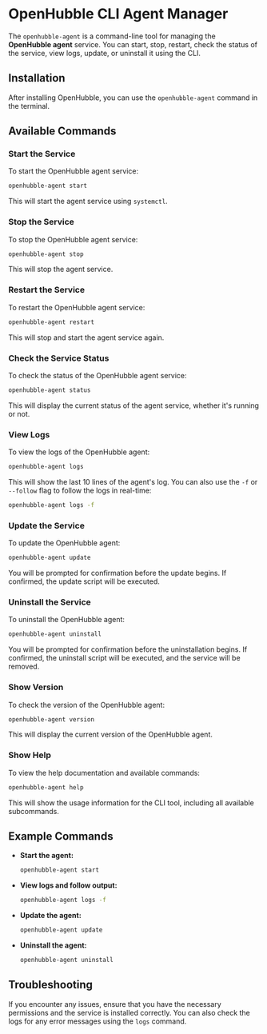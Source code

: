 # OpenHubble CLI Agent Manager

The `openhubble-agent` is a command-line tool for managing the **OpenHubble agent** service. You can start, stop, restart, check the status of the service, view logs, update, or uninstall it using the CLI.

## Installation

After installing OpenHubble, you can use the `openhubble-agent` command in the terminal.

## Available Commands

### Start the Service

To start the OpenHubble agent service:

```bash
openhubble-agent start
```

This will start the agent service using `systemctl`.

### Stop the Service

To stop the OpenHubble agent service:

```bash
openhubble-agent stop
```

This will stop the agent service.

### Restart the Service

To restart the OpenHubble agent service:

```bash
openhubble-agent restart
```

This will stop and start the agent service again.

### Check the Service Status

To check the status of the OpenHubble agent service:

```bash
openhubble-agent status
```

This will display the current status of the agent service, whether it's running or not.

### View Logs

To view the logs of the OpenHubble agent:

```bash
openhubble-agent logs
```

This will show the last 10 lines of the agent's log. You can also use the `-f` or `--follow` flag to follow the logs in real-time:

```bash
openhubble-agent logs -f
```

### Update the Service

To update the OpenHubble agent:

```bash
openhubble-agent update
```

You will be prompted for confirmation before the update begins. If confirmed, the update script will be executed.

### Uninstall the Service

To uninstall the OpenHubble agent:

```bash
openhubble-agent uninstall
```

You will be prompted for confirmation before the uninstallation begins. If confirmed, the uninstall script will be executed, and the service will be removed.

### Show Version

To check the version of the OpenHubble agent:

```bash
openhubble-agent version
```

This will display the current version of the OpenHubble agent.

### Show Help

To view the help documentation and available commands:

```bash
openhubble-agent help
```

This will show the usage information for the CLI tool, including all available subcommands.

## Example Commands

- **Start the agent:**

  ```bash
  openhubble-agent start
  ```

- **View logs and follow output:**

  ```bash
  openhubble-agent logs -f
  ```

- **Update the agent:**

  ```bash
  openhubble-agent update
  ```

- **Uninstall the agent:**
  ```bash
  openhubble-agent uninstall
  ```

## Troubleshooting

If you encounter any issues, ensure that you have the necessary permissions and the service is installed correctly. You can also check the logs for any error messages using the `logs` command.
